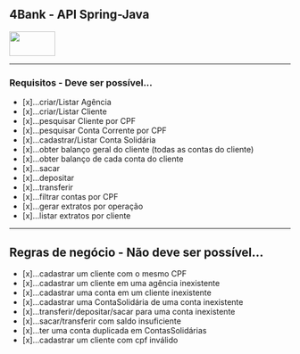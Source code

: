 ## 4Bank - API Spring-Java
<img src="./logo" width="82" height="44"/>

---

### Requisitos - Deve ser possível...

- [x]...criar/Listar Agência
- [x]...criar/Listar Cliente
- [x]...pesquisar Cliente por CPF
- [x]...pesquisar Conta Corrente por CPF
- [x]...cadastrar/Listar Conta Solidária
- [x]...obter balanço geral do cliente (todas as contas do cliente)
- [x]...obter balanço de cada conta do cliente
- [x]...sacar
- [x]...depositar
- [x]...transferir
- [x]...filtrar contas por CPF
- [x]...gerar extratos por operação
- [x]...listar extratos por cliente

---

## Regras de negócio - Não deve ser possível...

- [x]...cadastrar um cliente com o mesmo CPF
- [x]...cadastrar um cliente em uma agência inexistente
- [x]...cadastrar uma conta em um cliente inexistente
- [x]...cadastrar uma ContaSolidária de uma conta inexistente
- [x]...transferir/depositar/sacar para uma conta inexistente 
- [x]...sacar/transferir com saldo insuficiente
- [x]...ter uma conta duplicada em ContasSolidárias
- [x]...cadastrar um cliente com cpf inválido

